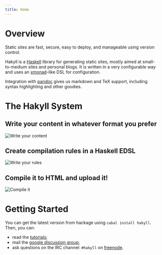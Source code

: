 ```yaml
---
title: Home
---
```


# Overview

Static sites are fast, secure, easy to deploy, and manageable using version
control.

Hakyll is a [Haskell](http://haskell.org) library for generating static sites,
mostly aimed at small-to-medium sites and personal blogs. It is written in a
very configurable way and uses an [xmonad](http://xmonad.org)-like DSL for
configuration.

Integration with [pandoc](http://johnmacfarlane.net/pandoc/) gives us markdown
and TeX support, including syntax highlighting and other goodies.

# The Hakyll System

## Write your content in whatever format you prefer

![Write your content](/images/hakyll-system-1.png)

## Create compilation rules in a Haskell EDSL

![Write your rules](/images/hakyll-system-2.png)

## Compile it to HTML and upload it!

![Compile it](/images/hakyll-system-3.png)

# Getting Started

You can get the latest version from hackage using `cabal install hakyll`. Then,
you can:

- read the [tutorials](/tutorials.html);
- mail the [google discussion group](http://groups.google.com/group/hakyll);
- ask questions on the IRC channel: `#hakyll` on
  [freenode](http://freenode.net/).
